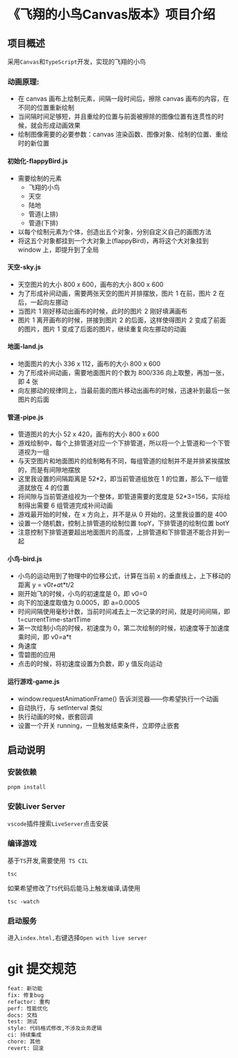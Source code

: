 # 《飞翔的小鸟Canvas版本》项目介绍

## 项目概述

采用`Canvas`和`TypeScript`开发，实现的飞翔的小鸟

### 动画原理:
  - 在 canvas 画布上绘制元素，间隔一段时间后，擦除 canvas 画布的内容，在不同的位置重新绘制
  - 当间隔时间足够短，并且重绘的位置与前面被擦除的图像位置有连贯性的时候，就会形成动画效果
  - 绘制图像需要的必要参数：canvas 渲染函数、图像对象、绘制的位置、重绘时的新位置

#### 初始化-flappyBird.js
 - 需要绘制的元素
   - 飞翔的小鸟
   - 天空
   - 陆地
   - 管道(上排)
   - 管道(下排)
 - 以每个绘制元素为个体，创造出五个对象，分别自定义自己的画图方法
 - 将这五个对象都挂到一个大对象上(flappyBird)，再将这个大对象挂到 window 上，即提升到了全局

#### 天空-sky.js
 - 天空图片的大小 800 x 600，画布的大小 800 x 600
 - 为了形成补间动画，需要两张天空的图片并排摆放，图片 1 在前，图片 2 在后，一起向左挪动
 - 当图片 1 刚好移动出画布的时候，此时的图片 2 刚好填满画布
 - 图片 1 离开画布的时候，拼接到图片 2 的后面，这样使得图片 2 变成了前面的图片，图片 1 变成了后面的图片，继续重复向左挪动的动画

#### 地面-land.js
 - 地面图片的大小 336 x 112，画布的大小 800 x 600
 - 为了形成补间动画，需要地面图片的个数为 800/336 向上取整，再加一张，即 4 张
 - 向左挪动的规律同上，当最前面的图片移动出画布的时候，迅速补到最后一张图片的后面

#### 管道-pipe.js
 - 管道图片的大小 52 x 420，画布的大小 800 x 600
 - 游戏绘制中，每个上排管道对应一个下排管道，所以将一个上管道和一个下管道视为一组
 - 与天空图片和地面图片的绘制略有不同，每组管道的绘制并不是并排紧挨摆放的，而是有间隙地摆放
 - 这里我设置的间隔距离是 52*2，即当前管道组放在 1 的位置，那么下一组管道就放在 4 的位置
 - 将间隙与当前管道组视为一个整体，即管道需要的宽度是 52*3=156，实际绘制得出需要 6 组管道完成补间动画
 - 游戏最开始的时候，在 x 方向上，并不是从 0 开始的，这里我设置的是 400
 - 设置一个随机数，控制上排管道的绘制位置 topY，下排管道的绘制位置 botY
 - 注意控制下排管道要超出地面图片的高度，上排管道和下排管道不能合并到一起

#### 小鸟-bird.js
 - 小鸟的运动用到了物理中的位移公式，计算在当前 x 的垂直线上，上下移动的距离 y = v0*t+a*t*t/2
 - 刚开始飞的时候，小鸟的初速度是 0，即 v0=0
 - 向下的加速度取值为 0.0005，即 a=0.0005
 - 时间间隔使用毫秒计数，当前时间减去上一次记录的时间，就是时间间隔，即 t=currentTime-startTime
 - 第一次绘制小鸟的时候，初速度为 0，第二次绘制的时候，初速度等于加速度乘时间，即 v0=a*t
 - 角速度
 - 雪碧图的应用
 - 点击的时候，将初速度设置为负数，即 y 值反向运动

#### 运行游戏-game.js
 - window.requestAnimationFrame() 告诉浏览器——你希望执行一个动画
 - 自动执行，与 setInterval 类似
 - 执行动画的时候，嵌套回调
 - 设置一个开关 running，一旦触发结束条件，立即停止嵌套

## 启动说明

### 安装依赖

```
pnpm install
```

### 安装Liver Server

`vscode`插件搜索`LiveServer`点击安装

### 编译游戏

基于`TS`开发,需要使用` TS CIL`

```
tsc
```

如果希望修改了`TS`代码后能马上触发编译,请使用

```
tsc -watch
```

### 启动服务

进入`index.html,`右键选择`Open with live server`

# git 提交规范
```bash
feat: 新功能
fix: 修复bug
refactor: 重构
perf: 性能优化
docs: 文档
test: 测试
style: 代码格式修改,不涉及业务逻辑
ci: 持续集成
chore: 其他
revert: 回滚
```